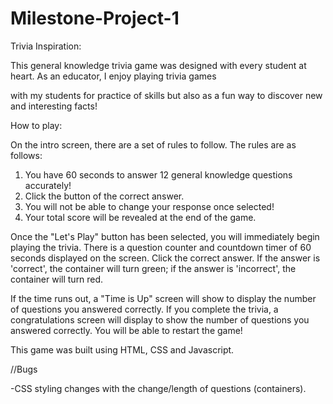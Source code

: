 # Milestone-Project-1

Trivia Inspiration: 

This general knowledge trivia game was designed with every student at heart. As an educator, I enjoy playing trivia games 

with my students for practice of skills but also as a fun way to discover new and interesting facts!   

How to play: 

On the intro screen, there are a set of rules to follow. The rules are as follows: 
1. You have 60 seconds to answer 12 general knowledge questions accurately!
2. Click the button of the correct answer. 
3. You will not be able to change your response once selected! 
4. Your total score will be revealed at the end of the game.


Once the "Let's Play" button has been selected, you will immediately begin playing the trivia. 
There is a question counter and countdown timer of 60 seconds displayed on the screen. Click the correct answer. 
If the answer is 'correct', the container will turn green; if the answer is 'incorrect', the container will turn red. 

If the time runs out, a "Time is Up" screen will show to display the number of questions you answered correctly. 
If you complete the trivia, a congratulations screen will display to show the number of questions you answered correctly.
You will be able to restart the game! 

This game was built using HTML, CSS and Javascript. 

//Bugs 

-CSS styling changes with the change/length of questions (containers).

 